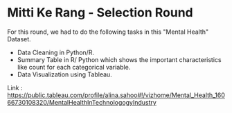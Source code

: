 # Mitti Ke Rang - Selection Round

For this round, we had to do the following tasks in this "Mental Health" Dataset. 
- Data Cleaning in Python/R.
- Summary Table in R/ Python which shows the important characteristics like count for each categorical variable.
- Data Visualization using Tableau.

Link : https://public.tableau.com/profile/alina.sahoo#!/vizhome/Mental_Health_16066730108320/MentalHealthInTechnologogyIndustry
